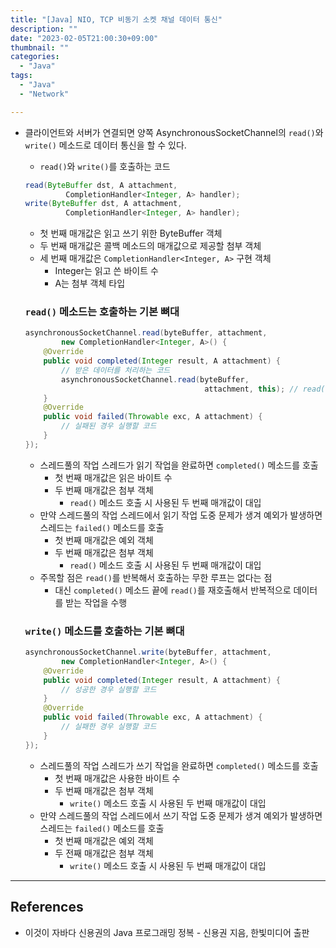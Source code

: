 ```yaml
---
title: "[Java] NIO, TCP 비동기 소켓 채널 데이터 통신"
description: ""
date: "2023-02-05T21:00:30+09:00"
thumbnail: ""
categories:
  - "Java"
tags:
  - "Java"
  - "Network"

---
```

<!--more-->

- 클라이언트와 서버가 연결되면 양쪽 AsynchronousSocketChannel의 `read()`와 `write()` 메소드로 데이터 통신을 할 수 있다.
    - `read()`와 `write()`를 호출하는 코드
    
    ```java
    read(ByteBuffer dst, A attachment, 
    		 CompletionHandler<Integer, A> handler);
    write(ByteBuffer dst, A attachment, 
    		 CompletionHandler<Integer, A> handler);
    ```
    
    - 첫 번째 매개값은 읽고 쓰기 위한 ByteBuffer 객체
    - 두 번째 매개값은 콜백 메소드의 매개값으로 제공할 첨부 객체
    - 세 번째 매개값은 `CompletionHandler<Integer, A>` 구현 객체
        - Integer는 읽고 쓴 바이트 수
        - A는 첨부 객체 타입
    
    ### `read()` 메소드는 호출하는 기본 뼈대
    
    ```java
    asynchronousSocketChannel.read(byteBuffer, attachment,
    		new CompletionHandler<Integer, A>() {
    	@Override
    	public void completed(Integer result, A attachment) {
    		// 받은 데이터를 처리하는 코드
    		asynchronousSocketChannel.read(byteBuffer, 
    										attachment, this); // read() 재호출
    	}
    	@Override
    	public void failed(Throwable exc, A attachment) {
    		// 실패된 경우 실행할 코드
    	}
    });
    ```
    
    - 스레드풀의 작업 스레드가 읽기 작업을 완료하면 `completed()` 메소드를 호출
        - 첫 번째 매개값은 읽은 바이트 수
        - 두 번째 매개값은 첨부 객체
            - `read()` 메소드 호출 시 사용된 두 번째 매개값이 대입
    - 만약 스레드풀의 작업 스레드에서 읽기 작업 도중 문제가 생겨 예외가 발생하면 스레드는 `failed()` 메소드를 호출
        - 첫 번째 매개값은 예외 객체
        - 두 번째 매개값은 첨부 객체
            - `read()` 메소드 호출 시 사용된 두 번째 매개값이 대입
    - 주목할 점은 `read()`를 반복해서 호출하는 무한 루프는 없다는 점
        - 대신 `completed()` 메소드 끝에 `read()`를 재호출해서 반복적으로 데이터를 받는 작업을 수행
    
    ### `write()` 메소드를 호출하는 기본 뼈대
    
    ```java
    asynchronousSocketChannel.write(byteBuffer, attachment,
    		new CompletionHandler<Integer, A>() {
    	@Override
    	public void completed(Integer result, A attachment) {
    		// 성공한 경우 실행할 코드
    	}
    	@Override
    	public void failed(Throwable exc, A attachment) {
    		// 실패한 경우 실행할 코드
    	}
    });
    ```
    
    - 스레드풀의 작업 스레드가 쓰기 작업을 완료하면 `completed()` 메소드를 호출
        - 첫 번째 매개값은 사용한 바이트 수
        - 두 번째 매개값은 첨부 객체
            - `write()` 메소드 호출 시 사용된 두 번째 매개값이 대입
    - 만약 스레드풀의 작업 스레드에서 쓰기 작업 도중 문제가 생겨 예외가 발생하면 스레드는 `failed()` 메소드를 호출
        - 첫 번째 매개값은 예외 객체
        - 두 전째 매개값은 첨부 객체
            - `write()` 메소드 호출 시 사용된 두 번째 매개값이 대입

---

## References

- 이것이 자바다 신용권의 Java 프로그래밍 정복 - 신용권 지음, 한빛미디어 출판